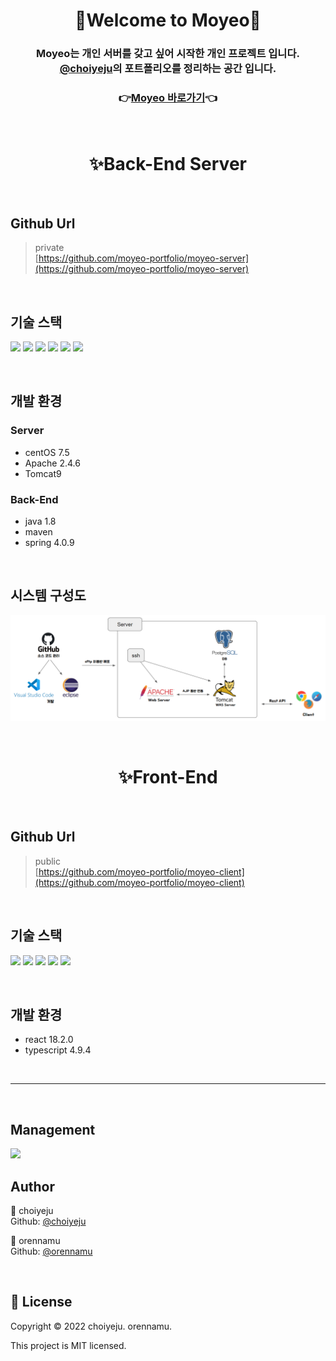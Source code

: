 <div align="center">
    <h1>🙂Welcome to <b>Moyeo</b>🙂</h1>

### Moyeo는 개인 서버를 갖고 싶어 시작한 개인 프로젝트 입니다.<br>[@choiyeju](https://github.com/choiyeju)의 포트폴리오를 정리하는 공간 입니다.

### 👉[Moyeo 바로가기](http://moyeo.org)👈

</div>

<br>

<div align="center">
    <h1>✨Back-End Server</h1>
</div>

<br>

## **Github Url**

> private<br>
> [https://github.com/moyeo-portfolio/moyeo-server](https://github.com/moyeo-portfolio/moyeo-server)


<br>

## **기술 스택**

<!-- <img src="https://img.shields.io/badge/amazonaws-232F3E?style=for-the-badge&logo=amazonaws&logoColor=white">(현재 미사용) -->

<img src="https://img.shields.io/badge/centOS7-4FC08D?style=for-the-badge&logo=centOS&logoColor=black"> <img src="https://img.shields.io/badge/apache-DD0031?style=for-the-badge&logo=apache&logoColor=black"> <img src="https://img.shields.io/badge/tomcat-F8DC75?style=for-the-badge&logo=apachetomcat&logoColor=black"> <img src="https://img.shields.io/badge/java-007396?style=for-the-badge&logo=java&logoColor=white"> <img src="https://img.shields.io/badge/spring-6DB33F?style=for-the-badge&logo=spring&logoColor=white"> <img src="https://img.shields.io/badge/postgreSQL-4479A1?style=for-the-badge&logo=postgreSQL&logoColor=white">

<br>

## **개발 환경**

### **Server**

- centOS 7.5<br>
- Apache 2.4.6<br>
- Tomcat9<br>

### **Back-End**

- java 1.8<br>
- maven<br>
- spring 4.0.9<br>

<br>

## **시스템 구성도**

![시스템 구성도](./system_com.png)

<br>

<div align="center">
    <h1>✨Front-End</h1>
</div>

<br>

## **Github Url**

> public<br>
> [https://github.com/moyeo-portfolio/moyeo-client](https://github.com/moyeo-portfolio/moyeo-client)

<br>

## **기술 스택**

<img src="https://img.shields.io/badge/react-61DAFB?style=for-the-badge&logo=react&logoColor=black"> <img src="https://img.shields.io/badge/next.js-FCC624?style=for-the-badge&logo=next.js&logoColor=black"> <img src="https://img.shields.io/badge/typescript-339AF0?style=for-the-badge&logo=typescript&logoColor=white"> <img src="https://img.shields.io/badge/html5-E34F26?style=for-the-badge&logo=html5&logoColor=white"> <img src="https://img.shields.io/badge/scss-1572B6?style=for-the-badge&logo=scss&logoColor=white"> 

<br>

## **개발 환경**

- react 18.2.0<br>
- typescript 4.9.4<br>

<br>

<hr>

<br>

## **Management**

<img src="https://img.shields.io/badge/github-181717?style=for-the-badge&logo=github&logoColor=white">

<br>

## **Author**

👤 choiyeju<br>
Github: [@choiyeju](https://github.com/choiyeju)

👤 orennamu<br>
Github: [@orennamu](https://github.com/orennamu)

<br>

## **📝 License**

Copyright © 2022 choiyeju. orennamu.

This project is MIT licensed.
